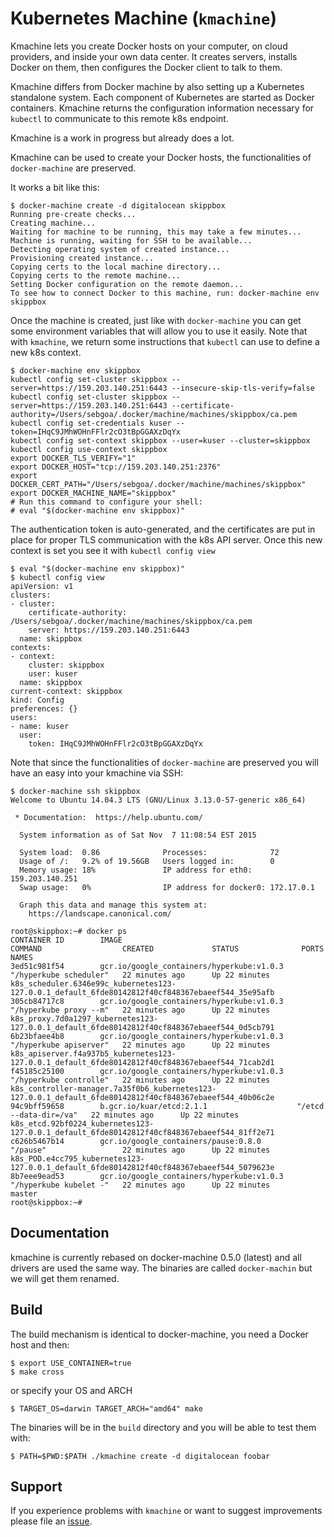 Kubernetes Machine (`kmachine`)
===============================

Kmachine lets you create Docker hosts on your computer, on cloud providers, and
inside your own data center. It creates servers, installs Docker on them, then
configures the Docker client to talk to them.

Kmachine differs from Docker machine by also setting up a Kubernetes standalone system.
Each component of Kubernetes are started as Docker containers. Kmachine returns the configuration
information necessary for `kubectl` to communicate to this remote k8s endpoint.

Kmachine is a work in progress but already does a lot.

Kmachine can be used to create your Docker hosts, the functionalities of `docker-machine` are preserved.

It works a bit like this:

```console
$ docker-machine create -d digitalocean skippbox
Running pre-create checks...
Creating machine...
Waiting for machine to be running, this may take a few minutes...
Machine is running, waiting for SSH to be available...
Detecting operating system of created instance...
Provisioning created instance...
Copying certs to the local machine directory...
Copying certs to the remote machine...
Setting Docker configuration on the remote daemon...
To see how to connect Docker to this machine, run: docker-machine env skippbox
```

Once the machine is created, just like with `docker-machine` you can get some environment variables that will allow you to use it easily.
Note that with `kmachine`, we return some instructions that `kubectl` can use to define a new k8s context.

```console
$ docker-machine env skippbox
kubectl config set-cluster skippbox --server=https://159.203.140.251:6443 --insecure-skip-tls-verify=false
kubectl config set-cluster skippbox --server=https://159.203.140.251:6443 --certificate-authority=/Users/sebgoa/.docker/machine/machines/skippbox/ca.pem
kubectl config set-credentials kuser --token=IHqC9JMhWOHnFFlr2cO3tBpGGAXzDqYx
kubectl config set-context skippbox --user=kuser --cluster=skippbox
kubectl config use-context skippbox
export DOCKER_TLS_VERIFY="1"
export DOCKER_HOST="tcp://159.203.140.251:2376"
export DOCKER_CERT_PATH="/Users/sebgoa/.docker/machine/machines/skippbox"
export DOCKER_MACHINE_NAME="skippbox"
# Run this command to configure your shell: 
# eval "$(docker-machine env skippbox)"
```

The authentication token is auto-generated, and the certificates are put in place for proper TLS communication with the k8s API server.
Once this new context is set you see it with `kubectl config view`

```console
$ eval "$(docker-machine env skippbox)"
$ kubectl config view
apiVersion: v1
clusters:
- cluster:
    certificate-authority: /Users/sebgoa/.docker/machine/machines/skippbox/ca.pem
    server: https://159.203.140.251:6443
  name: skippbox
contexts:
- context:
    cluster: skippbox
    user: kuser
  name: skippbox
current-context: skippbox
kind: Config
preferences: {}
users:
- name: kuser
  user:
    token: IHqC9JMhWOHnFFlr2cO3tBpGGAXzDqYx
```

Note that since the functionalities of `docker-machine` are preserved you will have an easy into your kmachine via SSH:

```console
$ docker-machine ssh skippbox
Welcome to Ubuntu 14.04.3 LTS (GNU/Linux 3.13.0-57-generic x86_64)

 * Documentation:  https://help.ubuntu.com/

  System information as of Sat Nov  7 11:08:54 EST 2015

  System load:  0.86              Processes:              72
  Usage of /:   9.2% of 19.56GB   Users logged in:        0
  Memory usage: 18%               IP address for eth0:    159.203.140.251
  Swap usage:   0%                IP address for docker0: 172.17.0.1

  Graph this data and manage this system at:
    https://landscape.canonical.com/

root@skippbox:~# docker ps
CONTAINER ID        IMAGE                                       COMMAND                  CREATED             STATUS              PORTS               NAMES
3ed51c981f54        gcr.io/google_containers/hyperkube:v1.0.3   "/hyperkube scheduler"   22 minutes ago      Up 22 minutes                           k8s_scheduler.6346e99c_kubernetes123-127.0.0.1_default_6fde80142812f40cf848367ebaeef544_35e95afb
305cb84717c8        gcr.io/google_containers/hyperkube:v1.0.3   "/hyperkube proxy --m"   22 minutes ago      Up 22 minutes                           k8s_proxy.7d0a1297_kubernetes123-127.0.0.1_default_6fde80142812f40cf848367ebaeef544_0d5cb791
6b23bfaee4b8        gcr.io/google_containers/hyperkube:v1.0.3   "/hyperkube apiserver"   22 minutes ago      Up 22 minutes                           k8s_apiserver.f4a937b5_kubernetes123-127.0.0.1_default_6fde80142812f40cf848367ebaeef544_71cab2d1
f45185c25100        gcr.io/google_containers/hyperkube:v1.0.3   "/hyperkube controlle"   22 minutes ago      Up 22 minutes                           k8s_controller-manager.7a35f0b6_kubernetes123-127.0.0.1_default_6fde80142812f40cf848367ebaeef544_40b06c2e
94c9bff59658        b.gcr.io/kuar/etcd:2.1.1                    "/etcd --data-dir=/va"   22 minutes ago      Up 22 minutes                           k8s_etcd.92bf0224_kubernetes123-127.0.0.1_default_6fde80142812f40cf848367ebaeef544_81ff2e71
c626b5467b14        gcr.io/google_containers/pause:0.8.0        "/pause"                 22 minutes ago      Up 22 minutes                           k8s_POD.e4cc795_kubernetes123-127.0.0.1_default_6fde80142812f40cf848367ebaeef544_5079623e
8b7eee9ead53        gcr.io/google_containers/hyperkube:v1.0.3   "/hyperkube kubelet -"   22 minutes ago      Up 22 minutes                           master
root@skippbox:~# 
```

Documentation
-------------

kmachine is currently rebased on docker-machine 0.5.0 (latest) and all drivers are used the same way.
The binaries are called `docker-machin` but we will get them renamed.

Build
-----

The build mechanism is identical to docker-machine, you need a Docker host and then:

```console
$ export USE_CONTAINER=true
$ make cross
```

or specify your OS and ARCH

```console
$ TARGET_OS=darwin TARGET_ARCH="amd64" make
```

The binaries will be in the `build` directory and you will be able to test them with:

```console
$ PATH=$PWD:$PATH ./kmachine create -d digitalocean foobar
```

Support
-------

If you experience problems with `kmachine` or want to suggest improvements please file an [issue](https://github.com/skippbox/machine/issues).

